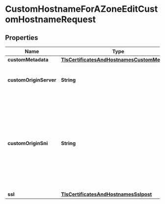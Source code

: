 

# CustomHostnameForAZoneEditCustomHostnameRequest


## Properties

| Name | Type | Description | Notes |
|------------ | ------------- | ------------- | -------------|
|**customMetadata** | [**TlsCertificatesAndHostnamesCustomMetadata**](TlsCertificatesAndHostnamesCustomMetadata.md) |  |  [optional] |
|**customOriginServer** | **String** | a valid hostname that’s been added to your DNS zone as an A, AAAA, or CNAME record. |  [optional] |
|**customOriginSni** | **String** | A hostname that will be sent to your custom origin server as SNI for TLS handshake. This can be a valid subdomain of the zone or custom origin server name or the string &#39;:request_host_header:&#39; which will cause the host header in the request to be used as SNI. Not configurable with default/fallback origin server. |  [optional] |
|**ssl** | [**TlsCertificatesAndHostnamesSslpost**](TlsCertificatesAndHostnamesSslpost.md) |  |  [optional] |



